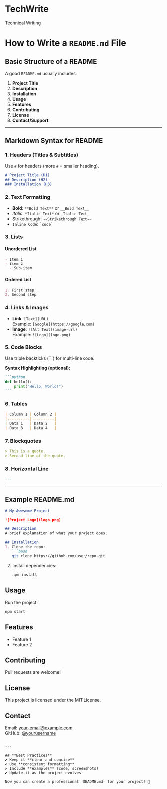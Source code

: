 # TechWrite
Technical Writing 
# How to Write a `README.md` File  


## **Basic Structure of a README**  

A good `README.md` usually includes:  

1. **Project Title**  
2. **Description**  
3. **Installation**  
4. **Usage**  
5. **Features**  
6. **Contributing**  
7. **License**  
8. **Contact/Support**  

---

## **Markdown Syntax for README**  

### **1. Headers (Titles & Subtitles)**  
Use `#` for headers (more `#` = smaller heading).  

```markdown
# Project Title (H1)  
## Description (H2)  
### Installation (H3)  
```

### **2. Text Formatting**  
- **Bold**: `**Bold Text**` or `__Bold Text__`  
- *Italic*: `*Italic Text*` or `_Italic Text_`  
- ~~Strikethrough~~: `~~Strikethrough Text~~`  
- `Inline Code`: `` `code` ``  

### **3. Lists**  
#### **Unordered List**  
```markdown
- Item 1  
- Item 2  
  - Sub-item  
```

#### **Ordered List**  
```markdown
1. First step  
2. Second step  
```

### **4. Links & Images**  
- **Link**: `[Text](URL)`  
  Example: `[Google](https://google.com)`  
- **Image**: `![Alt Text](image-url)`  
  Example: `![Logo](logo.png)`  

### **5. Code Blocks**  
Use triple backticks (```) for multi-line code.  

**Syntax Highlighting (optional):**  
````markdown
```python
def hello():
    print("Hello, World!")
```
````  

### **6. Tables**  
```markdown
| Column 1 | Column 2 |
|----------|----------|
| Data 1   | Data 2   |
| Data 3   | Data 4   |
```

### **7. Blockquotes**  
```markdown
> This is a quote.  
> Second line of the quote.  
```

### **8. Horizontal Line**  
```markdown
---
```

---

## **Example README.md**  

```markdown
# My Awesome Project  

![Project Logo](logo.png)  

## Description  
A brief explanation of what your project does.  

## Installation  
1. Clone the repo:  
   ```bash
   git clone https://github.com/user/repo.git
   ```
2. Install dependencies:  
   ```bash
   npm install
   ```

## Usage  
Run the project:  
```bash
npm start
```

## Features  
- Feature 1  
- Feature 2  

## Contributing  
Pull requests are welcome!  

## License  
This project is licensed under the MIT License.  

## Contact  
Email: your-email@example.com  
GitHub: [@yourusername](https://github.com/yourusername)  
```

---

## **Best Practices**  
✔ Keep it **clear and concise**  
✔ Use **consistent formatting**  
✔ Include **examples** (code, screenshots)  
✔ Update it as the project evolves  

Now you can create a professional `README.md` for your project! 🚀
